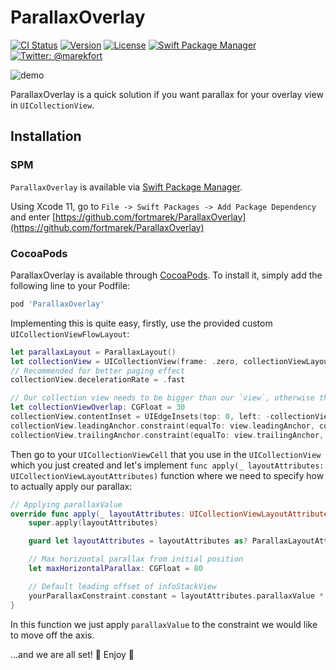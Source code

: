 # ParallaxOverlay
[![CI Status](http://img.shields.io/travis/fortmarek/ParallaxOverlay.svg?style=flat)](https://travis-ci.org/fortmarek/ParallaxOverlay)
[![Version](https://img.shields.io/cocoapods/v/ParallaxOverlay.svg?style=flat)](http://cocoapods.org/pods/ParallaxOverlay)
[![License](https://img.shields.io/cocoapods/l/ParallaxOverlay.svg?style=flat)](http://cocoapods.org/pods/ParallaxOverlay)
<a href="https://swift.org/package-manager">
        <img src="https://img.shields.io/badge/spm-compatible-brightgreen.svg?style=flat" alt="Swift Package Manager" />
    </a>
    <a href="https://twitter.com/marekfort">
        <img src="https://img.shields.io/badge/contact-@marekfort-blue.svg?style=flat" alt="Twitter: @marekfort" />
    </a>

![demo](https://github.com/fortmarek/ParallaxOverlay/blob/master/parallax.gif)

ParallaxOverlay is a quick solution if you want parallax for your overlay view in `UICollectionView`.

## Installation

### SPM

`ParallaxOverlay` is available via [Swift Package Manager](https://swift.org/package-manager).

Using Xcode 11, go to `File -> Swift Packages -> Add Package Dependency` and enter [https://github.com/fortmarek/ParallaxOverlay](https://github.com/fortmarek/ParallaxOverlay)  

### CocoaPods

ParallaxOverlay is available through [CocoaPods](http://cocoapods.org). To install
it, simply add the following line to your Podfile:

```ruby
pod 'ParallaxOverlay'
```

Implementing this is quite easy, firstly, use the provided custom `UICollectionViewFlowLayout`: 
```swift
let parallaxLayout = ParallaxLayout()
let collectionView = UICollectionView(frame: .zero, collectionViewLayout: parallaxLayout)
// Recommended for better paging effect
collectionView.decelerationRate = .fast

// Our collection view needs to be bigger than our `view`, otherwise the cells would die when off-screen and our parallax values would just disappear
let collectionViewOverlap: CGFloat = 30
collectionView.contentInset = UIEdgeInsets(top: 0, left: -collectionViewOverlap, bottom: 0, right: collectionViewOverlap)
collectionView.leadingAnchor.constraint(equalTo: view.leadingAnchor, constant: -collectionViewOverlap).isActive = true
collectionView.trailingAnchor.constraint(equalTo: view.trailingAnchor, constant: collectionViewOverlap).isActive = true
```

Then go to your `UICollectionViewCell` that you use in the `UICollectionView` which you just created and let's implement `func apply(_ layoutAttributes: UICollectionViewLayoutAttributes)` function where we need to specify how to actually apply our parallax: 

```swift
// Applying parallaxValue
override func apply(_ layoutAttributes: UICollectionViewLayoutAttributes) {
    super.apply(layoutAttributes)

    guard let layoutAttributes = layoutAttributes as? ParallaxLayoutAttributes else { return }

    // Max horizontal parallax from initial position
    let maxHorizontalParallax: CGFloat = 80

    // Default leading offset of infoStackView
    yourParallaxConstraint.constant = layoutAttributes.parallaxValue * maxHorizontalParallax
}
```

In this function we just apply `parallaxValue` to the constraint we would like to move off the axis.

...and we are all set! 🙂 Enjoy 🚀
